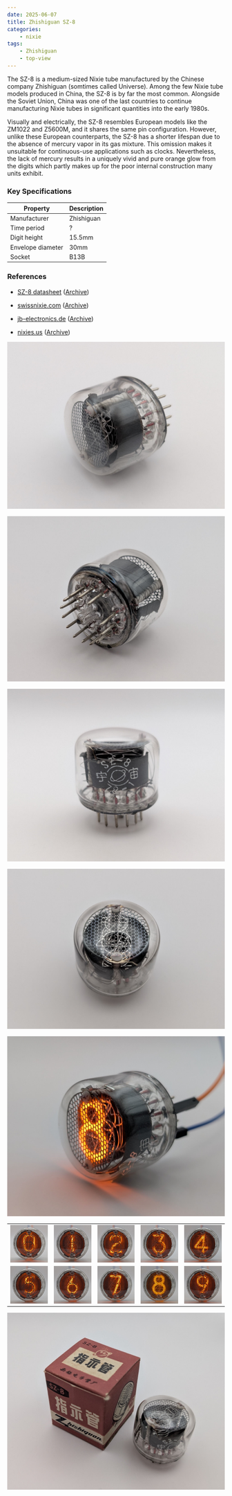 ```yaml
---
date: 2025-06-07
title: Zhishiguan SZ-8
categories:
    - nixie
tags:
    - Zhishiguan
    - top-view
---
```


The SZ-8 is a medium-sized Nixie tube manufactured by the Chinese company Zhishiguan (somtimes called Universe). Among the few Nixie tube models produced in China, the SZ-8 is by far the most common. Alongside the Soviet Union, China was one of the last countries to continue manufacturing Nixie tubes in significant quantities into the early 1980s.

Visually and electrically, the SZ-8 resembles European models like the ZM1022 and Z5600M, and it shares the same pin configuration. However, unlike these European counterparts, the SZ-8 has a shorter lifespan due to the absence of mercury vapor in its gas mixture. This omission makes it unsuitable for continuous-use applications such as clocks. Nevertheless, the lack of mercury results in a uniquely vivid and pure orange glow from the digits which partly makes up for the poor internal construction many units exhibit.

### Key Specifications

| Property          | Description |
|-------------------|-------------|
| Manufacturer      | Zhishiguan  |
| Time period       | ?           |
| Digit height      | 15.5mm      |
| Envelope diameter | 30mm        |
| Socket            | B13B        |

### References

- [SZ-8 datasheet](https://www.tube-tester.com/sites/nixie/dat_arch/SZ-8.pdf) ([Archive](https://web.archive.org/web/20241014112608/https://www.tube-tester.com/sites/nixie/dat_arch/SZ-8.pdf))

- [swissnixie.com](https://www.swissnixie.com/tubes/SZ8/) ([Archive](https://web.archive.org/web/20240907040056/https://www.swissnixie.com/tubes/SZ8/))

- [jb-electronics.de](http://www.jb-electronics.de/html/elektronik/nixies/n_sz8.htm) ([Archive](https://web.archive.org/web/20250422031242/http://jb-electronics.de/html/elektronik/nixies/n_sz8.htm))

- [nixies.us](https://www.nixies.us/bwg_gallery/sz8/) ([Archive](https://web.archive.org/web/20250428084806/https://www.nixies.us/bwg_gallery/sz8/))

[![Zhishiguan SZ-8](assets/1.jpg)](assets/1.jpg)

[![Zhishiguan SZ-8](assets/2.jpg)](assets/2.jpg)

[![Zhishiguan SZ-8](assets/3.jpg)](assets/3.jpg)

[![Zhishiguan SZ-8](assets/4.jpg)](assets/4.jpg)

[![Zhishiguan SZ-8](assets/5.jpg)](assets/5.jpg)

<table>
    <tr>
        <td>
            <a href="assets/6.jpg">
                <img src="assets/6.jpg">
            </a>
        </td>
        <td>
            <a href="assets/7.jpg">
                <img src="assets/7.jpg">
            </a>
        </td>
        <td>
            <a href="assets/8.jpg">
                <img src="assets/8.jpg">
            </a>
        </td>
         <td>
            <a href="assets/9.jpg">
                <img src="assets/9.jpg">
            </a>
        </td>
        <td>
            <a href="assets/10.jpg">
                <img src="assets/10.jpg">
            </a>
        </td>
    </tr>
    <tr>
        <td>
            <a href="assets/11.jpg">
                <img src="assets/11.jpg">
            </a>
        </td>
        <td>
            <a href="assets/12.jpg">
                <img src="assets/12.jpg">
            </a>
        </td>
        <td>
            <a href="assets/13.jpg">
                <img src="assets/13.jpg">
            </a>
        </td>
         <td>
            <a href="assets/14.jpg">
                <img src="assets/14.jpg">
            </a>
        </td>
        <td>
            <a href="assets/15.jpg">
                <img src="assets/15.jpg">
            </a>
        </td>
    </tr>
</table>

[![Zhishiguan SZ-8](assets/16.jpg)](assets/16.jpg)
